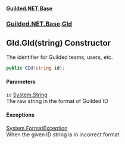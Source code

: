 
#### [Guilded.NET.Base](index 'index')
### [Guilded.NET.Base](index#Guilded_NET_Base 'Guilded.NET.Base').[GId](GId 'Guilded.NET.Base.GId')
## GId.GId(string) Constructor
The identifier for Guilded teams, users, etc.  
```csharp
public GId(string id);
```

#### Parameters
<a name='Guilded_NET_Base_GId_GId(string)_id'></a>
`id` [System.String](https://docs.microsoft.com/en-us/dotnet/api/System.String 'System.String')  
The raw string in the format of Guilded ID
  

#### Exceptions
[System.FormatException](https://docs.microsoft.com/en-us/dotnet/api/System.FormatException 'System.FormatException')  
When the given ID string is in incorrect format
